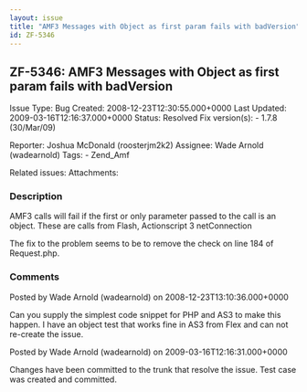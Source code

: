 ```yaml
---
layout: issue
title: "AMF3 Messages with Object as first param fails with badVersion"
id: ZF-5346
---
```


ZF-5346: AMF3 Messages with Object as first param fails with badVersion
-----------------------------------------------------------------------

 Issue Type: Bug Created: 2008-12-23T12:30:55.000+0000 Last Updated: 2009-03-16T12:16:37.000+0000 Status: Resolved Fix version(s): - 1.7.8 (30/Mar/09)
 
 Reporter:  Joshua McDonald (roosterjm2k2)  Assignee:  Wade Arnold (wadearnold)  Tags: - Zend\_Amf
 
 Related issues: 
 Attachments: 
### Description

AMF3 calls will fail if the first or only parameter passed to the call is an object. These are calls from Flash, Actionscript 3 netConnection

The fix to the problem seems to be to remove the check on line 184 of Request.php.

 

 

### Comments

Posted by Wade Arnold (wadearnold) on 2008-12-23T13:10:36.000+0000

Can you supply the simplest code snippet for PHP and AS3 to make this happen. I have an object test that works fine in AS3 from Flex and can not re-create the issue.

 

 

Posted by Wade Arnold (wadearnold) on 2009-03-16T12:16:31.000+0000

Changes have been committed to the trunk that resolve the issue. Test case was created and committed.

 

 